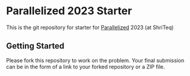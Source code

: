 # Parallelized 2023 Starter
This is the git repository for starter for [Parallelized](https://parallelized.in) 2023 (at ShriTeq)

## Getting Started
Please fork this repository to work on the problem. Your final submission can be in the form of a link to your forked repository or a ZIP file.
